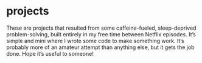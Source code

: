# projects
These are projects that resulted from some caffeine-fueled, sleep-deprived problem-solving, built entirely in my free time between Netflix episodes. It’s simple and mini where I wrote some code to make something work. It’s probably more of an amateur attempt than anything else, but it gets the job done. Hope it’s useful to someone!
